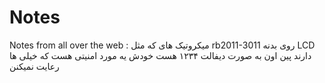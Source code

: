 # Notes
Notes from all over the web :
میکروتیک های که  مثل rb2011-3011
روی بدنه LCD دارند پین اون به صورت دیفالت ۱۲۳۴  هست
خودش یه مورد امنیتی هست که خیلی ها رعایت نمیکنن
